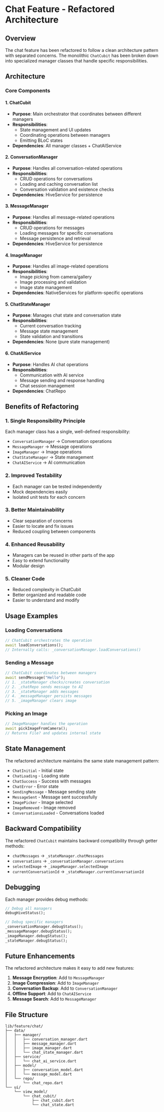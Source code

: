 # Chat Feature - Refactored Architecture

## Overview

The chat feature has been refactored to follow a clean architecture pattern with separated concerns. The monolithic `ChatCubit` has been broken down into specialized manager classes that handle specific responsibilities.

## Architecture

### Core Components

#### 1. ChatCubit
- **Purpose**: Main orchestrator that coordinates between different managers
- **Responsibilities**: 
  - State management and UI updates
  - Coordinating operations between managers
  - Emitting BLoC states
- **Dependencies**: All manager classes + ChatAIService

#### 2. ConversationManager
- **Purpose**: Handles all conversation-related operations
- **Responsibilities**:
  - CRUD operations for conversations
  - Loading and caching conversation list
  - Conversation validation and existence checks
- **Dependencies**: HiveService for persistence

#### 3. MessageManager
- **Purpose**: Handles all message-related operations
- **Responsibilities**:
  - CRUD operations for messages
  - Loading messages for specific conversations
  - Message persistence and retrieval
- **Dependencies**: HiveService for persistence

#### 4. ImageManager
- **Purpose**: Handles all image-related operations
- **Responsibilities**:
  - Image picking from camera/gallery
  - Image processing and validation
  - Image state management
- **Dependencies**: NativeServices for platform-specific operations

#### 5. ChatStateManager
- **Purpose**: Manages chat state and conversation state
- **Responsibilities**:
  - Current conversation tracking
  - Message state management
  - State validation and transitions
- **Dependencies**: None (pure state management)

#### 6. ChatAIService
- **Purpose**: Handles AI chat operations
- **Responsibilities**:
  - Communication with AI service
  - Message sending and response handling
  - Chat session management
- **Dependencies**: ChatRepo

## Benefits of Refactoring

### 1. Single Responsibility Principle
Each manager class has a single, well-defined responsibility:
- `ConversationManager` → Conversation operations
- `MessageManager` → Message operations
- `ImageManager` → Image operations
- `ChatStateManager` → State management
- `ChatAIService` → AI communication

### 2. Improved Testability
- Each manager can be tested independently
- Mock dependencies easily
- Isolated unit tests for each concern

### 3. Better Maintainability
- Clear separation of concerns
- Easier to locate and fix issues
- Reduced coupling between components

### 4. Enhanced Reusability
- Managers can be reused in other parts of the app
- Easy to extend functionality
- Modular design

### 5. Cleaner Code
- Reduced complexity in ChatCubit
- Better organized and readable code
- Easier to understand and modify

## Usage Examples

### Loading Conversations
```dart
// ChatCubit orchestrates the operation
await loadConversations();
// Internally calls: _conversationManager.loadConversations()
```

### Sending a Message
```dart
// ChatCubit coordinates between managers
await sendMessage("Hello");
// 1. _stateManager checks/creates conversation
// 2. _chatRepo sends message to AI
// 3. _stateManager adds messages
// 4. _messageManager persists messages
// 5. _imageManager clears image
```

### Picking an Image
```dart
// ImageManager handles the operation
await pickImageFromCamera();
// Returns File? and updates internal state
```

## State Management

The refactored architecture maintains the same state management pattern:
- `ChatInitial` - Initial state
- `ChatLoading` - Loading state
- `ChatSuccess` - Success with messages
- `ChatError` - Error state
- `SendingMessage` - Message sending state
- `MessageSent` - Message sent successfully
- `ImagePicker` - Image selected
- `ImageRemoved` - Image removed
- `ConversationsLoaded` - Conversations loaded

## Backward Compatibility

The refactored `ChatCubit` maintains backward compatibility through getter methods:
- `chatMessages` → `_stateManager.chatMessages`
- `conversations` → `_conversationManager.conversations`
- `selectedImage` → `_imageManager.selectedImage`
- `currentConversationId` → `_stateManager.currentConversationId`

## Debugging

Each manager provides debug methods:
```dart
// Debug all managers
debugHiveStatus();

// Debug specific managers
_conversationManager.debugStatus();
_messageManager.debugStatus();
_imageManager.debugStatus();
_stateManager.debugStatus();
```

## Future Enhancements

The refactored architecture makes it easy to add new features:

1. **Message Encryption**: Add to `MessageManager`
2. **Image Compression**: Add to `ImageManager`
3. **Conversation Backup**: Add to `ConversationManager`
4. **Offline Support**: Add to `ChatAIService`
5. **Message Search**: Add to `MessageManager`

## File Structure

```
lib/feature/chat/
├── data/
│   ├── manager/
│   │   ├── conversation_manager.dart
│   │   ├── message_manager.dart
│   │   ├── image_manager.dart
│   │   └── chat_state_manager.dart
│   ├── service/
│   │   └── chat_ai_service.dart
│   ├── model/
│   │   ├── conversation_model.dart
│   │   └── message_model.dart
│   └── repo/
│       └── chat_repo.dart
└── ui/
    └── view_model/
        └── chat_cubit/
            ├── chat_cubit.dart
            └── chat_state.dart
``` 